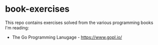 # book-exercises

This repo contains exercises solved from the various programming books I'm reading:

- The Go Programming Lanugage - https://www.gopl.io/
